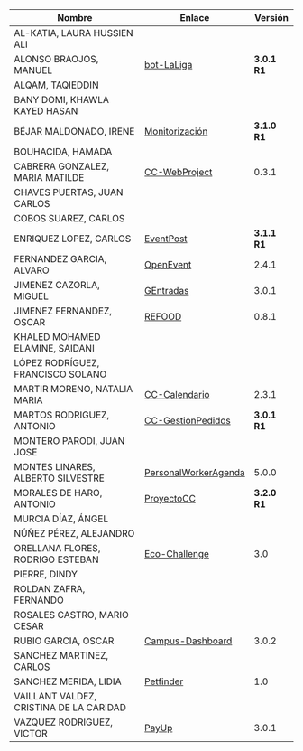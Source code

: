 | Nombre | Enlace | Versión |
|--------|--------|---------|
|AL-KATIA, LAURA HUSSIEN ALI | | |
|ALONSO BRAOJOS, MANUEL | [bot-LaLiga](https://github.com/manuelalonsobraojos/cc-proyecto)| **3.0.1 R1** |
|ALQAM, TAQIEDDIN | | |
|BANY DOMI, KHAWLA KAYED HASAN | | |
|BÉJAR MALDONADO, IRENE | [Monitorización](https://github.com/ibe16/CC-19-20-Proyecto) | **3.1.0 R1** |
|BOUHACIDA, HAMADA | | |
|CABRERA GONZALEZ, MARIA MATILDE | [CC-WebProject](https://github.com/mati3/CC-WebProject) | 0.3.1|
|CHAVES PUERTAS, JUAN CARLOS | | |
|COBOS SUAREZ, CARLOS | | |
|ENRIQUEZ LOPEZ, CARLOS | [EventPost](https://github.com/carlos-el/EventPost-CCProject) | **3.1.1 R1** |
|FERNANDEZ GARCIA, ALVARO | [OpenEvent](https://github.com/alvarillo89/UGR-CC-Project) | 2.4.1 |
|JIMENEZ CAZORLA, MIGUEL |[GEntradas](https://github.com/iMiguel10/Proyecto-CC) | 3.0.1 |
|JIMENEZ FERNANDEZ, OSCAR | [REFOOD](https://github.com/yoskitar/Cloud-Computing-CC) | 0.8.1 |
|KHALED MOHAMED ELAMINE, SAIDANI | | |
|LÓPEZ RODRÍGUEZ, FRANCISCO SOLANO | | |
|MARTIR MORENO, NATALIA MARIA | [CC-Calendario](https://github.com/natalia2911/Proyecto-CloudComputing) | 2.3.1 |
|MARTOS RODRIGUEZ, ANTONIO | [CC-GestionPedidos](https://github.com/toniMR/CC-GestionPedidos) | **3.0.1 R1** |
|MONTERO PARODI, JUAN JOSE | | |
|MONTES LINARES, ALBERTO SILVESTRE | [PersonalWorkerAgenda](https://github.com/albertosml/PersonalWorkerAgenda) | 5.0.0 |
|MORALES DE HARO, ANTONIO | [ProyectoCC](https://github.com/antmordhar/ProyectoCC) | **3.2.0 R1** |
|MURCIA DÍAZ, ÁNGEL | | |
|NÚÑEZ PÉREZ, ALEJANDRO| | |
|ORELLANA FLORES, RODRIGO ESTEBAN | [Eco-Challenge](https://github.com/rodrigo-orellana/eco-challenge) | 3.0 |
|PIERRE, DINDY | | |
|ROLDAN ZAFRA, FERNANDO | | |
|ROSALES CASTRO, MARIO CESAR | | |
|RUBIO GARCIA, OSCAR | [Campus-Dashboard](https://github.com/OscarRubioGarcia/CCProyecto) | 3.0.2 |
|SANCHEZ MARTINEZ, CARLOS | | |
|SANCHEZ MERIDA, LIDIA | [Petfinder](https://github.com/lidiasm/ProyectoCC) | 1.0 |
|VAILLANT VALDEZ, CRISTINA DE LA CARIDAD | | |
|VAZQUEZ RODRIGUEZ, VICTOR | [PayUp](https://github.com/Varrrro/pay-up) | 3.0.1 |

